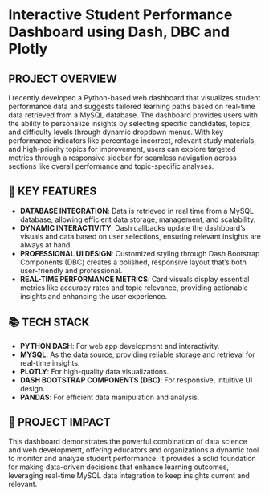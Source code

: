 # Interactive Student Performance Dashboard using Dash, DBC and Plotly

## PROJECT OVERVIEW
I recently developed a Python-based web dashboard that visualizes student performance data and suggests tailored learning paths based on real-time data retrieved from a MySQL database. The dashboard provides users with the ability to personalize insights by selecting specific candidates, topics, and difficulty levels through dynamic dropdown menus. With key performance indicators like percentage incorrect, relevant study materials, and high-priority topics for improvement, users can explore targeted metrics through a responsive sidebar for seamless navigation across sections like overall performance and topic-specific analyses.

## 🔧 KEY FEATURES
- **DATABASE INTEGRATION**: Data is retrieved in real time from a MySQL database, allowing efficient data storage, management, and scalability.
- **DYNAMIC INTERACTIVITY**: Dash callbacks update the dashboard’s visuals and data based on user selections, ensuring relevant insights are always at hand.
- **PROFESSIONAL UI DESIGN**: Customized styling through Dash Bootstrap Components (DBC) creates a polished, responsive layout that’s both user-friendly and professional.
- **REAL-TIME PERFORMANCE METRICS**: Card visuals display essential metrics like accuracy rates and topic relevance, providing actionable insights and enhancing the user experience.

## 📚 TECH STACK
- **PYTHON DASH**: For web app development and interactivity.
- **MYSQL**: As the data source, providing reliable storage and retrieval for real-time insights.
- **PLOTLY**: For high-quality data visualizations.
- **DASH BOOTSTRAP COMPONENTS (DBC)**: For responsive, intuitive UI design.
- **PANDAS**: For efficient data manipulation and analysis.

## 🎯 PROJECT IMPACT
This dashboard demonstrates the powerful combination of data science and web development, offering educators and organizations a dynamic tool to monitor and analyze student performance. It provides a solid foundation for making data-driven decisions that enhance learning outcomes, leveraging real-time MySQL data integration to keep insights current and relevant.

